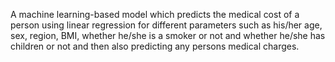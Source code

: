 A machine learning-based model which predicts the medical cost of a person using linear regression for different parameters such as his/her age, sex, region, BMI, whether he/she is a smoker or not and whether he/she has children or not and then also predicting any persons medical charges.
